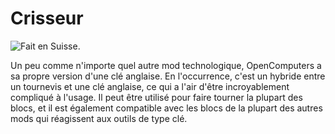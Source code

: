 # Crisseur

![Fait en Suisse.](oredict:opencomputers:wrench)

Un peu comme n'importe quel autre mod technologique, OpenComputers a sa propre version d'une clé anglaise. En l'occurrence, c'est un hybride entre un tournevis et une clé anglaise, ce qui a l'air d'être incroyablement compliqué à l'usage. Il peut être utilisé pour faire tourner la plupart des blocs, et il est également compatible avec les blocs de la plupart des autres mods qui réagissent aux outils de type clé.
